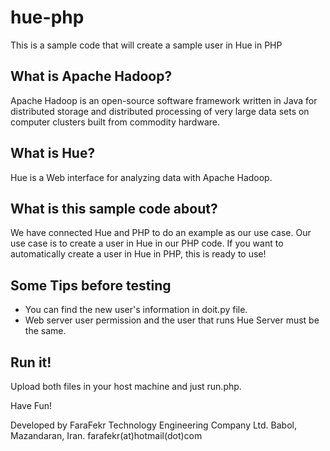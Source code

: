 # hue-php
This is a sample code that will create a sample user in Hue in PHP
## What is Apache Hadoop?
Apache Hadoop is an open-source software framework written in Java for distributed storage and distributed processing of very large data sets on computer clusters built from commodity hardware.
## What is Hue?
Hue is a Web interface for analyzing data with Apache Hadoop. 

## What is this sample code about?
We have connected Hue and PHP to do an example as our use case. Our use case is to create a user in Hue in our PHP code. If you want to automatically create a user in Hue in PHP, this is ready to use!

## Some Tips before testing
* You can find the new user's information in doit.py file.
* Web server user permission and the user that runs Hue Server must be the same.

## Run it!
Upload both files in your host machine and just run.php.

Have Fun!

Developed by FaraFekr Technology Engineering Company Ltd. Babol, Mazandaran, Iran. farafekr(at)hotmail(dot)com
